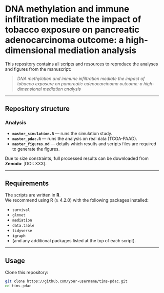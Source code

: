 # DNA methylation and immune infiltration mediate the impact of tobacco exposure on pancreatic adenocarcinoma outcome: a high-dimensional mediation analysis

This repository contains all scripts and resources to reproduce the analyses and figures from the manuscript:

> *DNA methylation and immune infiltration mediate the impact of tobacco exposure on pancreatic adenocarcinoma outcome: a high-dimensional mediation analysis*  

---

## Repository structure

### Analysis

- **`master_simulation.R`** — runs the simulation study.  
- **`master_pdac.R`** — runs the analysis on real data (TCGA-PAAD).
- **`master_figures.md`** — details which results and scripts files are required to generate the figures.  

Due to size constraints, full processed results can be downloaded from **Zenodo**: [DOI: XXX].

---

## Requirements

The scripts are written in **R**.  
We recommend using R (≥ 4.2.0) with the following packages installed:  
- `survival`  
- `glmnet`  
- `mediation`  
- `data.table`  
- `tidyverse`  
- `igraph`  
- (and any additional packages listed at the top of each script).  

---

## Usage

Clone this repository:  

```bash
git clone https://github.com/your-username/tims-pdac.git
cd tims-pdac
